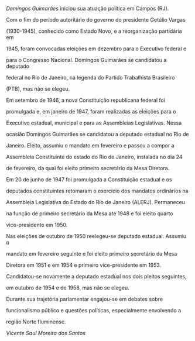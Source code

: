 

*Domingos Guimarães* iniciou sua atuação política em Campos (RJ).



Com o fim do período autoritário do governo do presidente Getúlio Vargas

(1930-1945), conhecido como Estado Novo, e a reorganização partidária em

1945, foram convocadas eleições em dezembro para o Executivo federal e

para o Congresso Nacional. Domingos Guimarães se candidatou a deputado

federal no Rio de Janeiro, na legenda do Partido Trabalhista Brasileiro

(PTB), mas não se elegeu.



Em setembro de 1946, a nova Constituição republicana federal foi

promulgada e, em janeiro de 1947, foram realizadas as eleições para o

Executivo estadual, municipal e para as Assembleias Legislativas. Nessa

ocasião Domingos Guimarães se candidatou a deputado estadual no Rio de

Janeiro. Eleito, assumiu o mandato em fevereiro e passou a compor a

Assembleia Constituinte do estado do Rio de Janeiro, instalada no dia 24

de fevereiro, da qual foi eleito primeiro secretário da Mesa Diretora.

Em 20 de junho de 1947 foi promulgada a Constituição estadual e os

deputados constituintes retomaram o exercício dos mandatos ordinários na

Assembleia Legislativa do Estado do Rio de Janeiro (ALERJ). Permaneceu

na função de primeiro secretário da Mesa até 1948 e foi eleito quarto

vice-presidente em 1950.



Nas eleições de outubro de 1950 reelegeu-se deputado estadual. Assumiu o

mandato em fevereiro seguinte e foi eleito primeiro secretário da Mesa

Diretora em 1951 e em 1954 e primeiro vice-presidente em 1953.

Candidatou-se novamente a deputado estadual nos dois pleitos seguintes,

em outubro de 1954 e de 1958, mas não se elegeu.



Durante sua trajetória parlamentar engajou-se em debates sobre

funcionalismo público e questões políticas, especialmente envolvendo a

região Norte fluminense.



*Vicente Saul Moreira dos Santos*



